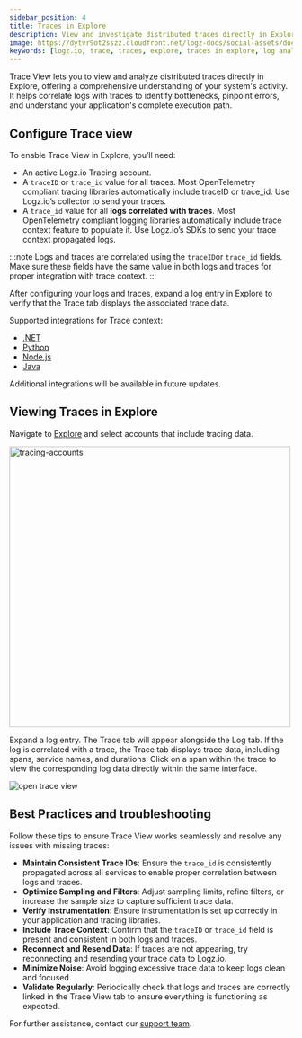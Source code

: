 ```yaml
---
sidebar_position: 4
title: Traces in Explore
description: View and investigate distributed traces directly in Explore
image: https://dytvr9ot2sszz.cloudfront.net/logz-docs/social-assets/docs-social.jpg
keywords: [logz.io, trace, traces, explore, traces in explore, log analysis, observability]
---
```



Trace View lets you to view and analyze distributed traces directly in Explore, offering a comprehensive understanding of your system's activity. It helps correlate logs with traces to identify bottlenecks, pinpoint errors, and understand your application's complete execution path. 

## Configure Trace view

To enable Trace View in Explore, you’ll need:

* An active Logz.io Tracing account.
* A `traceID` or `trace_id` value for all traces. Most OpenTelemetry compliant tracing libraries automatically include traceID or trace_id. Use Logz.io’s collector to send your traces.
* A `trace_id` value for all **logs correlated with traces**. Most OpenTelemetry compliant logging libraries automatically include trace context feature to populate it. Use Logz.io’s SDKs to send your trace context propagated logs.


:::note
Logs and traces are correlated using the `traceID`or `trace_id` fields. Make sure these fields have the same value in both logs and traces for proper integration with trace context.
:::

After configuring your logs and traces, expand a log entry in Explore to verify that the Trace tab displays the associated trace data.

Supported integrations for Trace context:

* [.NET](https://docs.logz.io/docs/shipping/Code/dotnet/#add-trace-context-1)
* [Python](https://docs.logz.io/docs/shipping/Code/Python/#trace-context)
* [Node.js](https://docs.logz.io/docs/shipping/code/node-js/)
* [Java](https://docs.logz.io/docs/shipping/code/java/#add-opentelemetry-context)

Additional integrations will be available in future updates.


## Viewing Traces in Explore

Navigate to [Explore](https://app.logz.io/#/dashboard/explore) and select accounts that include tracing data.

<img src="https://dytvr9ot2sszz.cloudfront.net/logz-docs/explore-dashboard/tracing-account-dec9.png" alt="tracing-accounts" width="500"/>

Expand a log entry. The Trace tab will appear alongside the Log tab. If the log is correlated with a trace, the Trace tab displays trace data, including spans, service names, and durations. Click on a span within the trace to view the corresponding log data directly within the same interface.

![open trace view](https://dytvr9ot2sszz.cloudfront.net/logz-docs/explore-dashboard/trace-view-dec9.png)



## Best Practices and troubleshooting

Follow these tips to ensure Trace View works seamlessly and resolve any issues with missing traces:

* **Maintain Consistent Trace IDs**: Ensure the `trace_id` is consistently propagated across all services to enable proper correlation between logs and traces.
* **Optimize Sampling and Filters**: Adjust sampling limits, refine filters, or increase the sample size to capture sufficient trace data.
* **Verify Instrumentation**: Ensure instrumentation is set up correctly in your application and tracing libraries.
* **Include Trace Context**: Confirm that the `traceID` or `trace_id` field is present and consistent in both logs and traces.
* **Reconnect and Resend Data**: If traces are not appearing, try reconnecting and resending your trace data to Logz.io.
* **Minimize Noise**: Avoid logging excessive trace data to keep logs clean and focused.
* **Validate Regularly**: Periodically check that logs and traces are correctly linked in the Trace View tab to ensure everything is functioning as expected.


For further assistance, contact our [support team](mailto:help@logz.io).